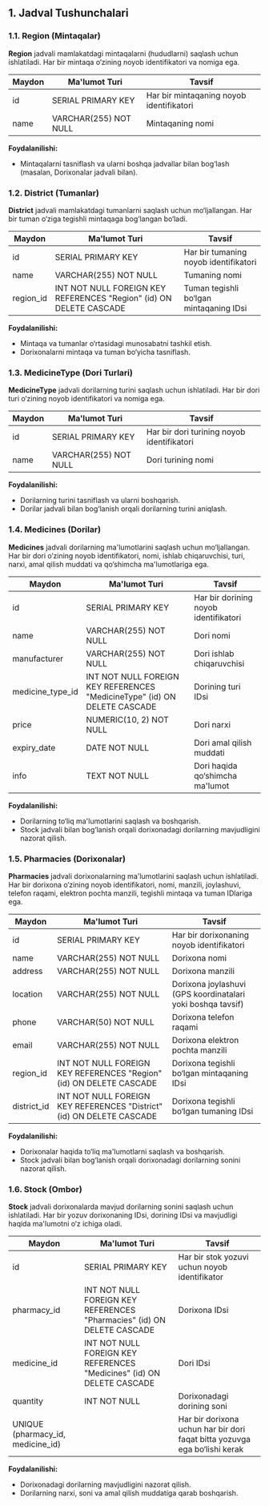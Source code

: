 ## **1. Jadval Tushunchalari**

### **1.1. Region (Mintaqalar)**
**Region** jadvali mamlakatdagi mintaqalarni (hududlarni) saqlash uchun ishlatiladi. Har bir mintaqa o‘zining noyob identifikatori va nomiga ega.

| **Maydon** | **Ma'lumot Turi** | **Tavsif** |
|------------|-------------------|------------|
| id         | SERIAL PRIMARY KEY | Har bir mintaqaning noyob identifikatori |
| name       | VARCHAR(255) NOT NULL | Mintaqaning nomi |

**Foydalanilishi:**
- Mintaqalarni tasniflash va ularni boshqa jadvallar bilan bog‘lash (masalan, Dorixonalar jadvali bilan).

### **1.2. District (Tumanlar)**
**District** jadvali mamlakatdagi tumanlarni saqlash uchun mo‘ljallangan. Har bir tuman o‘ziga tegishli mintaqaga bog‘langan bo‘ladi.

| **Maydon** | **Ma'lumot Turi** | **Tavsif** |
|------------|-------------------|------------|
| id         | SERIAL PRIMARY KEY | Har bir tumaning noyob identifikatori |
| name       | VARCHAR(255) NOT NULL | Tumaning nomi |
| region_id  | INT NOT NULL FOREIGN KEY REFERENCES "Region" (id) ON DELETE CASCADE | Tuman tegishli bo‘lgan mintaqaning IDsi |

**Foydalanilishi:**
- Mintaqa va tumanlar o‘rtasidagi munosabatni tashkil etish.
- Dorixonalarni mintaqa va tuman bo‘yicha tasniflash.

### **1.3. MedicineType (Dori Turlari)**
**MedicineType** jadvali dorilarning turini saqlash uchun ishlatiladi. Har bir dori turi o‘zining noyob identifikatori va nomiga ega.

| **Maydon** | **Ma'lumot Turi** | **Tavsif** |
|------------|-------------------|------------|
| id         | SERIAL PRIMARY KEY | Har bir dori turining noyob identifikatori |
| name       | VARCHAR(255) NOT NULL | Dori turining nomi |

**Foydalanilishi:**
- Dorilarning turini tasniflash va ularni boshqarish.
- Dorilar jadvali bilan bog‘lanish orqali dorilarning turini aniqlash.

### **1.4. Medicines (Dorilar)**
**Medicines** jadvali dorilarning ma'lumotlarini saqlash uchun mo‘ljallangan. Har bir dori o‘zining noyob identifikatori, nomi, ishlab chiqaruvchisi, turi, narxi, amal qilish muddati va qo‘shimcha ma'lumotlariga ega.

| **Maydon**      | **Ma'lumot Turi**    | **Tavsif** |
|-----------------|----------------------|------------|
| id              | SERIAL PRIMARY KEY | Har bir dorining noyob identifikatori |
| name            | VARCHAR(255) NOT NULL | Dori nomi |
| manufacturer    | VARCHAR(255) NOT NULL | Dori ishlab chiqaruvchisi |
| medicine_type_id | INT NOT NULL FOREIGN KEY REFERENCES "MedicineType" (id) ON DELETE CASCADE | Dorining turi IDsi |
| price           | NUMERIC(10, 2) NOT NULL | Dori narxi |
| expiry_date     | DATE NOT NULL         | Dori amal qilish muddati |
| info            | TEXT NOT NULL         | Dori haqida qo‘shimcha ma'lumot |

**Foydalanilishi:**
- Dorilarning to‘liq ma'lumotlarini saqlash va boshqarish.
- Stock jadvali bilan bog‘lanish orqali dorixonadagi dorilarning mavjudligini nazorat qilish.

### **1.5. Pharmacies (Dorixonalar)**
**Pharmacies** jadvali dorixonalarning ma'lumotlarini saqlash uchun ishlatiladi. Har bir dorixona o‘zining noyob identifikatori, nomi, manzili, joylashuvi, telefon raqami, elektron pochta manzili, tegishli mintaqa va tuman IDlariga ega.

| **Maydon**    | **Ma'lumot Turi**    | **Tavsif** |
|---------------|----------------------|------------|
| id            | SERIAL PRIMARY KEY | Har bir dorixonaning noyob identifikatori |
| name          | VARCHAR(255) NOT NULL | Dorixona nomi |
| address       | VARCHAR(255) NOT NULL | Dorixona manzili |
| location      | VARCHAR(255) NOT NULL | Dorixona joylashuvi (GPS koordinatalari yoki boshqa tavsif) |
| phone         | VARCHAR(50) NOT NULL  | Dorixona telefon raqami |
| email         | VARCHAR(255) NOT NULL | Dorixona elektron pochta manzili |
| region_id     | INT NOT NULL FOREIGN KEY REFERENCES "Region" (id) ON DELETE CASCADE | Dorixona tegishli bo‘lgan mintaqaning IDsi |
| district_id   | INT NOT NULL FOREIGN KEY REFERENCES "District" (id) ON DELETE CASCADE | Dorixona tegishli bo‘lgan tumaning IDsi |

**Foydalanilishi:**
- Dorixonalar haqida to‘liq ma'lumotlarni saqlash va boshqarish.
- Stock jadvali bilan bog‘lanish orqali dorixonadagi dorilarning sonini nazorat qilish.

### **1.6. Stock (Ombor)**
**Stock** jadvali dorixonalarda mavjud dorilarning sonini saqlash uchun ishlatiladi. Har bir yozuv dorixonaning IDsi, dorining IDsi va mavjudligi haqida ma'lumotni o‘z ichiga oladi.

| **Maydon**     | **Ma'lumot Turi**    | **Tavsif** |
|----------------|----------------------|------------|
| id             | SERIAL PRIMARY KEY | Har bir stok yozuvi uchun noyob identifikator |
| pharmacy_id    | INT NOT NULL FOREIGN KEY REFERENCES "Pharmacies" (id) ON DELETE CASCADE | Dorixona IDsi |
| medicine_id    | INT NOT NULL FOREIGN KEY REFERENCES "Medicines" (id) ON DELETE CASCADE | Dori IDsi |
| quantity       | INT NOT NULL       | Dorixonadagi dorining soni |
| UNIQUE (pharmacy_id, medicine_id) | | Har bir dorixona uchun har bir dori faqat bitta yozuvga ega bo‘lishi kerak |

**Foydalanilishi:**
- Dorixonadagi dorilarning mavjudligini nazorat qilish.
- Dorilarning narxi, soni va amal qilish muddatiga qarab boshqarish.